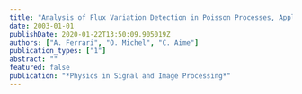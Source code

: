 ```yaml
---
title: "Analysis of Flux Variation Detection in Poisson Processes, Application to Direct Detection of Extra-solar Planets"
date: 2003-01-01
publishDate: 2020-01-22T13:50:09.905019Z
authors: ["A. Ferrari", "O. Michel", "C. Aime"]
publication_types: ["1"]
abstract: ""
featured: false
publication: "*Physics in Signal and Image Processing*"
---
```


